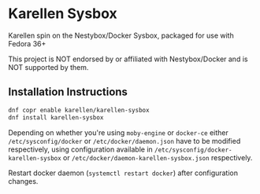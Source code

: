 # Karellen Sysbox

Karellen spin on the Nestybox/Docker Sysbox, packaged for use with Fedora 36+

This project is NOT endorsed by or affiliated with Nestybox/Docker and is NOT supported by them.

## Installation Instructions

```bash
dnf copr enable karellen/karellen-sysbox
dnf install karellen-sysbox
```

Depending on whether you're using `moby-engine` or `docker-ce` either `/etc/sysconfig/docker` or `/etc/docker/daemon.json` 
have to be modified respectively, using configuration available in `/etc/sysconfig/docker-karellen-sysbox` or 
`/etc/docker/daemon-karellen-sysbox.json` respectively.

Restart docker daemon (`systemctl restart docker`) after configuration changes.

